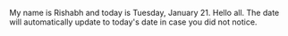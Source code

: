 My name is Rishabh and today is Tuesday, January 21. Hello all. The date will automatically update to today's date in case you did not notice.
